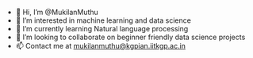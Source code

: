 - 👋 Hi, I’m @MukilanMuthu
- 👀 I’m interested in machine learning and data science
- 🌱 I’m currently learning Natural language processing
- 💞️ I’m looking to collaborate on beginner friendly data science projects
- 📫 Contact me at mukilanmuthu@kgpian.iitkgp.ac.in

<!---
MukilanMuthu/MukilanMuthu is a ✨ special ✨ repository because its `README.md` (this file) appears on your GitHub profile.
You can click the Preview link to take a look at your changes.
--->
